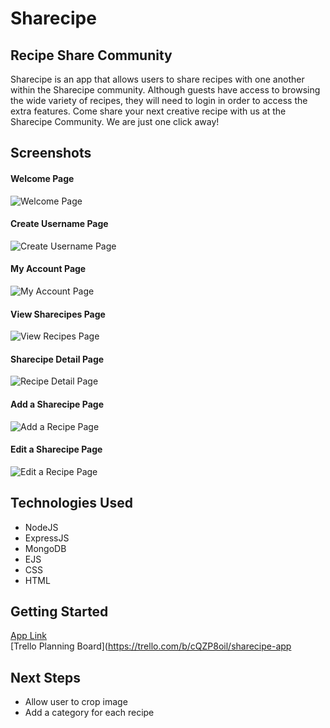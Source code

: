 # Sharecipe
## Recipe Share Community

Sharecipe is an app that allows users to share recipes with one another within the Sharecipe community. Although guests have access to browsing the wide variety of recipes, they will need to login in order to access the extra features. Come share your next creative recipe with us at the Sharecipe Community. We are just one click away!

## Screenshots

#### Welcome Page
![Welcome Page](https://i.imgur.com/SI6PESh.png)

#### Create Username Page
![Create Username Page](https://i.imgur.com/UiEIQwz.png)

#### My Account Page
![My Account Page](https://i.imgur.com/OvnYleV.png)

#### View Sharecipes Page
![View Recipes Page](https://i.imgur.com/tvTQGIL.png)

#### Sharecipe Detail Page
![Recipe Detail Page](https://i.imgur.com/xQ9En4r.png)

#### Add a Sharecipe Page
![Add a Recipe Page](https://i.imgur.com/EWrdPwx.png)

#### Edit a Sharecipe Page
![Edit a Recipe Page](https://i.imgur.com/Upx8vAU.png)






## Technologies Used

- NodeJS
- ExpressJS
- MongoDB
- EJS
- CSS
- HTML


## Getting Started

[App Link](https://sharecipe-recipeshare.herokuapp.com/)<br>
[Trello Planning Board](https://trello.com/b/cQZP8oil/sharecipe-app

## Next Steps

- Allow user to crop image
- Add a category for each recipe
